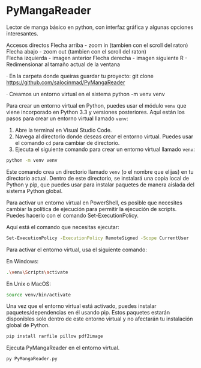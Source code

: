 # PyMangaReader
Lector de manga básico en python, con interfaz gráfica y algunas opciones interesantes.

Accesos directos 
 Flecha arriba - zoom in (tambien con el scroll del raton)\
 Flecha abajo - zoom out (tambien con el scroll del raton)\
 Flecha izquierda - imagen anterior
 Flecha derecha - imagen siguiente
 R - Redimensionar al tamaño actual de la ventana

· En la carpeta donde queiras guardar tu proyecto:
git clone https://github.com/salocinmad/PyMangaReader

· Creamos un entorno virtual en el sistema
python -m venv venv

Para crear un entorno virtual en Python, puedes usar el módulo `venv` que viene incorporado en Python 3.3 y versiones posteriores. Aquí están los pasos para crear un entorno virtual llamado `venv`:

1. Abre la terminal en Visual Studio Code.
2. Navega al directorio donde deseas crear el entorno virtual. Puedes usar el comando `cd` para cambiar de directorio.
3. Ejecuta el siguiente comando para crear un entorno virtual llamado `venv`:

```bash
python -m venv venv
```

Este comando crea un directorio llamado `venv` (o el nombre que elijas) en tu directorio actual. Dentro de este directorio, se instalará una copia local de Python y pip, que puedes usar para instalar paquetes de manera aislada del sistema Python global.

Para activar un entorno virtual en PowerShell, es posible que necesites cambiar la política de ejecución para permitir la ejecución de scripts. Puedes hacerlo con el comando Set-ExecutionPolicy.

Aquí está el comando que necesitas ejecutar:
```bash
Set-ExecutionPolicy -ExecutionPolicy RemoteSigned -Scope CurrentUser
```

Para activar el entorno virtual, usa el siguiente comando:

En Windows:

```bash
.\venv\Scripts\activate
```

En Unix o MacOS:

```bash
source venv/bin/activate
```

Una vez que el entorno virtual está activado, puedes instalar paquetes/dependencias en él usando pip. Estos paquetes estarán disponibles solo dentro de este entorno virtual y no afectarán tu instalación global de Python.

```bash
pip install rarfile pillow pdf2image
```

Ejecuta PyMangaReader en el entorno virtual.

```bash
py PyMangaReader.py
```
